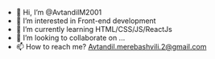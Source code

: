 - 👋 Hi, I’m @AvtandilM2001
- 👀 I’m interested in Front-end development
- 🌱 I’m currently learning HTML/CSS/JS/ReactJs
- 💞️ I’m looking to collaborate on ...
- 📫 How to reach me? Avtandil.merebashvili.2@gmail.com

<!---
AvtandilM2001/AvtandilM2001 is a ✨ special ✨ repository because its `README.md` (this file) appears on your GitHub profile.
You can click the Preview link to take a look at your changes.
--->
